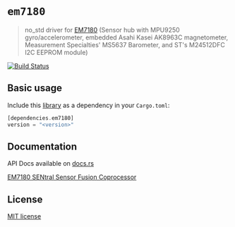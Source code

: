 # `em7180`

> no_std driver for [EM7180](https://github.com/kriswiner/EM7180_SENtral_sensor_hub/wiki) (Sensor hub with MPU9250 gyro/accelerometer, embedded Asahi Kasei AK8963C magnetometer, Measurement Specialties' MS5637 Barometer, and ST's M24512DFC I2C EEPROM module)

[![Build Status](https://travis-ci.org/lucazulian/em7180.svg?branch=master)](https://travis-ci.org/lucazulian/em7180)

## Basic usage

Include this [library](https://crates.io/crates/em7180) as a dependency in your `Cargo.toml`:

```rust
[dependencies.em7180]
version = "<version>"
```

## Documentation

API Docs available on [docs.rs](https://docs.rs/em7180/0.1.0/em7180/)

[EM7180 SENtral Sensor Fusion Coprocessor](https://www.emmicroelectronic.com/sites/default/files/products/datasheets/7180sfp-ds.pdf)

## License

[MIT license](http://opensource.org/licenses/MIT)
